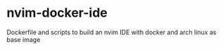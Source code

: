 # nvim-docker-ide
Dockerfile and scripts to build an nvim IDE with docker and arch linux as base image
